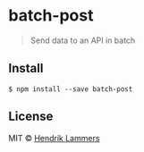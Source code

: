 # batch-post

> Send data to an API in batch


## Install

```
$ npm install --save batch-post
```


## License

MIT © [Hendrik Lammers](http://github.com/hendriklammers)
